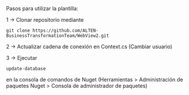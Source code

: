 Pasos para utilizar la plantilla: 

1 -> Clonar repositorio mediante 
```
git clone https://github.com/ALTEN-BusinessTransformationTeam/WebView2.git
```
2 -> Actualizar cadena de conexión en Context.cs (Cambiar usuario)

3 -> Ejecutar 
```
update-database
```
en la consola de comandos de Nuget (Herramientas > Administración de paquetes Nuget > Consola de administrador de paquetes)
